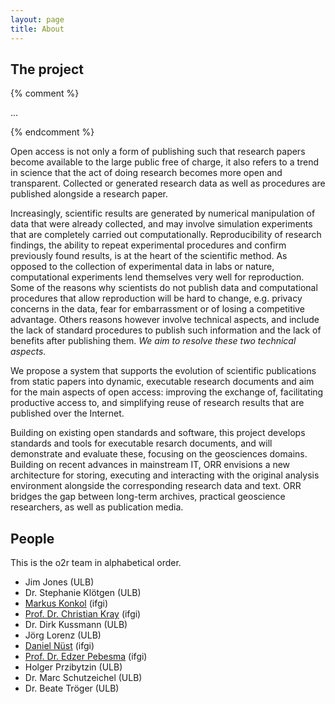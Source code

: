 ```yaml
---
layout: page
title: About
---
```


## The project

{% comment %}
<p class="message">
  ...
</p>
{% endcomment %}

Open access is not only a form of publishing such that research papers become available to the large public free of charge, it also refers to a trend in science that the act of doing research becomes more open and transparent. Collected or generated research data as well as procedures are published alongside a research paper.

Increasingly, scientific results are generated by numerical manipulation of data that were already collected, and may involve simulation experiments that are completely carried out computationally. Reproducibility of research findings, the ability to repeat experimental procedures and confirm previously found results, is at the heart of the scientific method. As opposed to the collection of experimental data in labs or nature, computational experiments lend themselves very well for reproduction. Some of the reasons why scientists
do not publish data and computational procedures that allow reproduction will be hard to change, e.g. privacy concerns in the data, fear for embarrassment or of losing a competitive advantage. Others reasons however involve technical aspects, and include the lack of standard procedures to publish such information and the lack of benefits after publishing them. *We aim to resolve these two technical aspects.*

We propose a system that supports the evolution of scientific publications from static papers into dynamic, executable research documents and aim for the main aspects of open access: improving the exchange of, facilitating productive access to, and simplifying reuse of research results that are published over the Internet.

Building on existing open standards and software, this project develops standards and tools for executable resarch documents, and will demonstrate and evaluate these, focusing on the geosciences domains. Building on recent advances in mainstream IT, ORR envisions a new architecture for storing, executing and interacting with the original analysis environment alongside the corresponding research data and text. ORR bridges the gap between long-term archives, practical geoscience researchers, as well as publication media.

## People

This is the o2r team in alphabetical order.

* Jim Jones (ULB)
* Dr. Stephanie Klötgen (ULB)
* [Markus Konkol](http://www.uni-muenster.de/Geoinformatics/en/institute/staff/index.php/125/Markus_Konkol) (ifgi)
* [Prof. Dr. Christian Kray](http://www.uni-muenster.de/Geoinformatics/institute/staff/index.php/118/Christian_Kray) (ifgi)
* Dr. Dirk Kussmann (ULB)
* Jörg Lorenz (ULB)
* [Daniel Nüst](http://www.uni-muenster.de/Geoinformatics/en/institute/staff/index.php/35/Daniel_N%C3%BCst) (ifgi)
* [Prof. Dr. Edzer Pebesma](http://www.uni-muenster.de/Geoinformatics/institute/staff/index.php/119/Edzer_Pebesma) (ifgi)
* Holger Przibytzin (ULB)
* Dr. Marc Schutzeichel (ULB)
* Dr. Beate Tröger (ULB)
